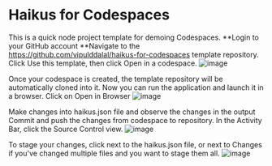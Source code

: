 
# Haikus for Codespaces

This is a quick node project template for demoing Codespaces. 
**Login to your GitHub account
**Navigate to the https://github.com/vipulddalal/haikus-for-codespaces template repository.
Click Use this template, then click Open in a codespace.
![image](https://github.com/vipulddalal/haikus-for-codespaces/assets/98317422/215d9cbc-f376-4d30-9d1a-80bb33cbbb84)

Once your codespace is created, the template repository will be automatically cloned into it. Now you can run the application and launch it in a browser.
Click on Open in Browser
![image](https://github.com/vipulddalal/haikus-for-codespaces/assets/98317422/f482ea7b-47a1-4d70-bc7a-923f632670d2)

Make changes into haikus.json  file and observe the changes in the output
Commit and push the changes from codespace to repository.
In the Activity Bar, click the Source Control view.
![image](https://github.com/vipulddalal/haikus-for-codespaces/assets/98317422/aca5bfeb-0ba1-4511-9780-a309202cbb26)

To stage your changes, click  next to the haikus.json file, or next to Changes if you've changed multiple files and you want to stage them all.
![image](https://github.com/vipulddalal/haikus-for-codespaces/assets/98317422/b243f3b8-d8b1-4e9e-ad24-681923daf7ce)












